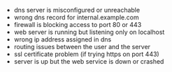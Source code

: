 - dns server is misconfigured or unreachable
- wrong dns record for internal.example.com
- firewall is blocking access to port 80 or 443
- web server is running but listening only on localhost
- wrong ip address assigned in dns
- routing issues between the user and the server
- ssl certificate problem (if trying https on port 443)
- server is up but the web service is down or crashed
